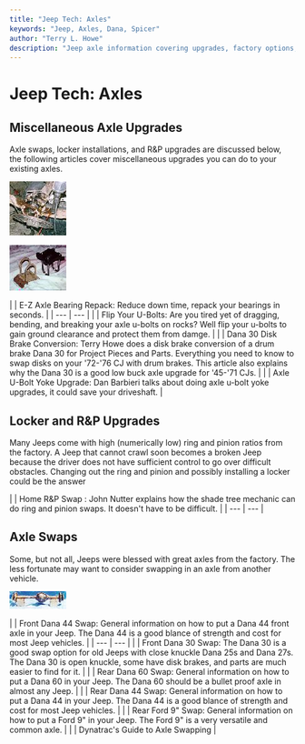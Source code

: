 ```yaml
---
title: "Jeep Tech: Axles"
keywords: "Jeep, Axles, Dana, Spicer"
author: "Terry L. Howe"
description: "Jeep axle information covering upgrades, factory options, and essential information."
---
```


# Jeep Tech: Axles

## Miscellaneous Axle Upgrades

Axle swaps, locker installations, and R&P upgrades are discussed below,
the following articles cover miscellaneous upgrades you can do to your
existing axles.

![](/toc/zerk_toc.jpg)[](/axle/zerk.html)

![](/toc/ubolt_toc.jpg)[](/susp/ubolt.html)

[](http://www.4x4wire.com/jeep/projects/pieces/front/)

[](/axle/aub.html)

|  | E-Z Axle Bearing Repack:
Reduce down time, repack your bearings in seconds. |
| --- | --- |
|  | Flip Your U-Bolts:
Are you tired yet of dragging, bending, and breaking your axle
u-bolts on rocks?  Well flip your u-bolts to gain ground clearance
and protect them from damge. |
|  | Dana 30 Disk Brake Conversion:
Terry Howe does a disk brake conversion of a drum brake Dana 30 for
Project Pieces and Parts.  Everything you need to know to swap disks
on your '72-'76 CJ with drum brakes.  This article also explains why
the Dana 30 is a good low buck axle upgrade for '45-'71 CJs. |
|  | Axle U-Bolt Yoke Upgrade:
Dan Barbieri talks about doing axle u-bolt yoke upgrades, it could save
your driveshaft. |

## Locker and R&P Upgrades

Many Jeeps come with high (numerically low) ring and pinion ratios from
the factory.  A Jeep that cannot crawl soon becomes a broken Jeep because
the driver does not have sufficient control to go over difficult obstacles.
Changing out the ring and pinion and possibly installing a locker could be
the answer

[](/convaxle/sjd44true.html)

|  | Home R&P Swap
:
John Nutter explains how the shade tree mechanic can do ring and
pinion swaps.  It doesn't have to be difficult. |
| --- | --- |

## Axle Swaps

Some, but not all, Jeeps were blessed with great axles from the factory.
The less fortunate may want to consider swapping in an axle from another
vehicle.

[](/convaxle/d44f.html)

[](/convaxle/d30.html)

[](/convaxle/d60.html)

![Rear Dana 44 '70 1/2 - '71 CJ-5](/axle/d44_71_.jpg)[](/convaxle/d44.html)

[](/convaxle/ford9.html)

[](http://www.dynatrac.com/dyna4x4.html)
|  | Front Dana 44 Swap:
General information on how to put a Dana 44 front axle in your Jeep.
The Dana 44 is a good blance of strength and cost for most Jeep vehicles. |
| --- | --- |
|  | Front Dana 30 Swap:
The Dana 30 is a good swap option for old Jeeps with close knuckle Dana 25s
and Dana 27s.  The Dana 30 is open knuckle, some have disk brakes, and
parts are much easier to find for it. |
|  | Rear Dana 60 Swap:
General information on how to put a Dana 60 in your Jeep.  The Dana 60
should be a bullet proof axle in almost any Jeep. |
|  | Rear Dana 44 Swap:
General information on how to put a Dana 44 in your Jeep.  The Dana 44
is a good blance of strength and cost for most Jeep vehicles. |
|  | Rear Ford 9" Swap:
General information on how to put a Ford 9" in your Jeep.  The Ford 9"
is a very versatile and common axle. |
|  | Dynatrac's Guide to Axle Swapping |